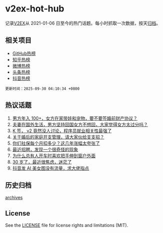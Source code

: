 # v2ex-hot-hub

 记录[V2EX](https://www.v2ex.com/)从 2021-01-06 日至今的热门话题。每小时抓取一次数据，按天[归档](archives)。
 
 ## 相关项目

- [GitHub热榜](https://github.com/lonnyzhang423/github-hot-hub)
- [知乎热榜](https://github.com/lonnyzhang423/zhihu-hot-hub)
- [微博热榜](https://github.com/lonnyzhang423/weibo-hot-hub)
- [头条热榜](https://github.com/lonnyzhang423/toutiao-hot-hub)
- [抖音热榜](https://github.com/lonnyzhang423/douyin-hot-hub)


 `更新时间：2025-09-30 04:10:34 +0800`

## 热议话题

1. [男方年入 100+，女方在家带娃和宠物，要不要签婚前财产协议？](https://www.v2ex.com/t/1162638)
1. [夫妻在国外生活，男方坚持回国女方不想回，大家觉得女方太过分吗？](https://www.v2ex.com/t/1162608)
1. [K 签， v2 竟然没人讨论，程序员就业相关性最强了](https://www.v2ex.com/t/1162528)
1. [关于婚后的家庭开支管理，请大家伙给支支招？](https://www.v2ex.com/t/1162543)
1. [你们社保每个月扣多少？这几年涨幅太夸张了](https://www.v2ex.com/t/1162556)
1. [最近招聘，发现一个很奇怪的现象](https://www.v2ex.com/t/1162599)
1. [为什么总有人开车时喜欢把手伸到窗户外面](https://www.v2ex.com/t/1162575)
1. [30 岁了，最近很焦虑，迷茫了](https://www.v2ex.com/t/1162633)
1. [抖音发 AI 美女图没有流量，求大佬指点](https://www.v2ex.com/t/1162540)

## 历史归档

[archives](archives)

## License

See the [LICENSE](LICENSE) file for license rights and limitations (MIT).
